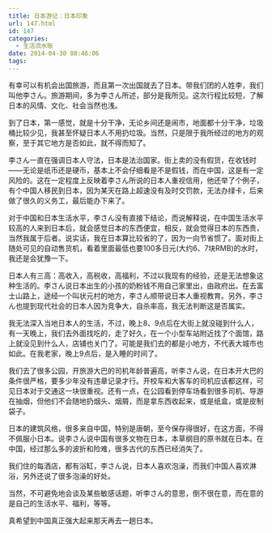 ```yaml
---
title: 日本游记：日本印象
url: 147.html
id: 147
categories:
  - 生活流水账
date: 2014-04-30 08:46:06
tags:
---
```


有幸可以有机会出国旅游，而且第一次出国就去了日本。带我们团的人姓李，我们叫他李さん。旅游期间，多为李さん所述，部分是我所见。这次行程比较短，了解日本的风情、文化、社会当然也浅。 
<!-- more -->
到了日本，第一感觉，就是十分干净，无论乡间还是闹市，地面都十分干净，垃圾桶比较少见，我甚至怀疑日本人不用扔垃圾。当然，只是限于我所经过的地方的观察，至于其它地方是否如此，就不得而知了。 

李さん一直在强调日本人守法，日本是法治国家。街上卖的没有假货，在收钱时——无论是纸币还是硬币，基本上不会仔细看是不是假钱，而在中国，这是有一定风险的。这在一定程度上反映着李さん所说的日本人重视信用，他还举了个例子，有个中国人移民到日本，因为某天在路上超速没有及时交罚款，无法办绿卡，后来做了很久的义务工，最后能办下来了。

对于中国和日本生活水平，李さん没有直接下结论，而说解释说，在中国生活水平较高的人来到日本后，就会感觉日本的东西便宜，相反，就会觉得日本的东西贵，当然我属于后者。说实话，我在日本算比较省的了，因为一向节省惯了。面对街上随处可见的自动售货机，看着里面最低也要100多日元(大约6、7块RMB)的水时，我还是会犹豫一下。 
 
日本人有三高：高收入，高税收，高福利，不过以我现有的经验，还是无法想象这种生活的。李さん说日本出生的小孩的奶粉钱不用自己家里出，由政府出。在去富士山路上，途经一个叫状元村的地方，李さん顺带说日本人重视教育。另外，李さん也提到现代社会的日本人因为竞争大，自杀率高，我无法判断这是否属实。 

我无法深入当地日本人的生活，不过，晚上8、9点后在大街上就没碰到什么人，有一天晚上，我们去外面找吃的，走了好久，在一个小型车站附近找了个面馆，路上就没见到什么人，店铺也关门了。可能是我们去的都是小地方，不代表大城市也如此。在我老家，晚上9点后，是入睡的时间了。 

我们去了很多公园，开旅游大巴的司机年龄普遍高，听李さん说，在日本开大巴的条件很严格，要多少年没有违章记录才行。开校车和大客车的司机应该都这样，可见日本对于交通这一块很重视。还有一点，在公园看到停车场看到很多司机、导游在抽烟，但他们不会随地扔烟头、烟屑，而是拿东西收起来，或是纸盒，或是皮制袋子。 

日本的建筑风格，很多来自中国，特别是唐朝，至今保存得很好，在这方面，不得不佩服小日本。说李さん说中国有很多文物在日本，本草纲目的原书就在日本。在中国，经过那么多的波折和险难，很多古代的东西已经消失了。

我们住的每酒店，都有浴缸，李さん说，日本人喜欢泡澡，而我们中国人喜欢淋浴，另外还说了很多泡澡的好处。 

当然，不可避免地会谈及某些敏感话题，听李さん的意思，倒不很在意，而在意的是自己的生活水平、福利，等等。 

真希望到中国真正强大起来那天再去一趟日本。
